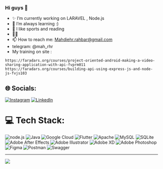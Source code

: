 ### Hi guys 👋

- ✨ I’m currently working on LARAVEL , Node.js
- 🌱 I’m always learning :) 
- 💬 I like sports and reading
- 🧑‍💻 
- 📫 How to reach me: Mahdiehr.rahbar@gmail.com
-    telegram: @mah_rhr
-    My training on site :
   
    https://faradars.org/courses/project-oriented-android-making-a-video-sharing-application-with-api-fvprm011
    https://faradars.org/courses/building-api-using-express-js-and-node-js-fvjs103

## 🌐 Socials: 
[![Instagram](https://img.shields.io/badge/Instagram-%23E4405F.svg?logo=Instagram&logoColor=white)]([https://instagram.com/mah_rhr](https://www.instagram.com/maah_jahan?igsh=MzRlODBiNWFlZA==)) [![LinkedIn](https://img.shields.io/badge/LinkedIn-%230077B5.svg?logo=linkedin&logoColor=white)](https://www.linkedin.com/in/mahdieh-r-a63754210) 

# 💻 Tech Stack:
![node.js](https://img.shields.io/badge/dart-%230175C2.svg?style=for-the-badge&logo=dart&logoColor=white) ![Java](https://img.shields.io/badge/java-%23ED8B00.svg?style=for-the-badge&logo=java&logoColor=white)  ![Google Cloud](https://img.shields.io/badge/Google%20Cloud-%234285F4.svg?style=for-the-badge&logo=google-cloud&logoColor=white) ![Flutter](https://img.shields.io/badge/Flutter-%2302569B.svg?style=for-the-badge&logo=Flutter&logoColor=white) ![Apache](https://img.shields.io/badge/apache-%23D42029.svg?style=for-the-badge&logo=apache&logoColor=white) ![MySQL](https://img.shields.io/badge/mysql-%2300f.svg?style=for-the-badge&logo=mysql&logoColor=white) ![SQLite](https://img.shields.io/badge/sqlite-%2307405e.svg?style=for-the-badge&logo=sqlite&logoColor=white) ![Adobe After Effects](https://img.shields.io/badge/Adobe%20After%20Effects-9999FF.svg?style=for-the-badge&logo=Adobe%20After%20Effects&logoColor=white)  ![Adobe Illustrator](https://img.shields.io/badge/adobeillustrator-%23FF9A00.svg?style=for-the-badge&logo=adobeillustrator&logoColor=white) ![Adobe XD](https://img.shields.io/badge/Adobe%20XD-470137?style=for-the-badge&logo=Adobe%20XD&logoColor=#FF61F6) ![Adobe Photoshop](https://img.shields.io/badge/adobephotoshop-%2331A8FF.svg?style=for-the-badge&logo=adobephotoshop&logoColor=white) 	![Figma](https://img.shields.io/badge/figma-%23F24E1E.svg?style=for-the-badge&logo=figma&logoColor=white) ![Postman](https://img.shields.io/badge/Postman-FF6C37?style=for-the-badge&logo=postman&logoColor=white) ![Swagger](https://img.shields.io/badge/-Swagger-%23Clojure?style=for-the-badge&logo=swagger&logoColor=white)

---
[![](https://visitcount.itsvg.in/api?id=MACPU1998&icon=0&color=0)](https://visitcount.itsvg.in)

